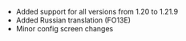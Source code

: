 - Added support for all versions from 1.20 to 1.21.9
- Added Russian translation (FO13E)
- Minor config screen changes